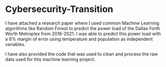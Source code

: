 # Cybersecurity-Transition

I have attached a research paper where I used common Machine Learning algorithms like Random Forest to predict the power load of the Dallas Forth Worth Metroplex from 2016-2021. I was able to predict this power load with a 6% margin of error using temperature and population as independent variables. 

I have also provided the code that was used to clean and process the raw data used for this machine learning project. 

